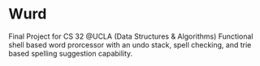 # Wurd
Final Project for CS 32 @UCLA (Data Structures & Algorithms)
Functional shell based word prorcessor with an undo stack, spell checking, and trie based spelling suggestion capability.
